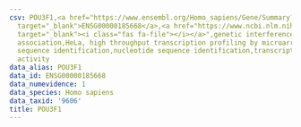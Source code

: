 ```yaml
---
csv: POU3F1,<a href="https://www.ensembl.org/Homo_sapiens/Gene/Summary?db=core;g=ENSG00000185668"
  target="_blank">ENSG00000185668</a>,<a href="https://www.ncbi.nlm.nih.gov/pubmed/17216044"
  target="_blank"><i class="fas fa-file"></i></a>",genetic interference,functional
  association,HeLa, high throughput transcription profiling by microarray,nucleotide
  sequence identification,nucleotide sequence identification,transcriptional regulation,up-regulates
  activity
data_alias: POU3F1
data_id: ENSG00000185668
data_numevidence: 1
data_species: Homo sapiens
data_taxid: '9606'
title: POU3F1
---
```

